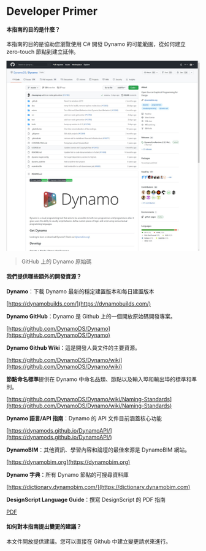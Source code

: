 # Developer Primer 

#### 本指南的目的是什麼？<a href="#what-is-the-purpose-of-this-guide" id="what-is-the-purpose-of-this-guide"></a>

本指南的目的是協助您瀏覽使用 C# 開發 Dynamo 的可能範圍，從如何建立 zero-touch 節點到建立延伸。

![Github 上的 Dynamo 原始碼](images/dynamogithub.jpg)
> GitHub 上的 Dynamo 原始碼

#### 我們提供哪些額外的開發資源？<a href="#what-additional-online-resources-do-we-provide" id="what-additional-online-resources-do-we-provide"></a>

**Dynamo**：下載 Dynamo 最新的穩定建置版本和每日建置版本

[https://dynamobuilds.com/](https://dynamobuilds.com/)

**Dynamo GitHub**：Dynamo 是 Github 上的一個開放原始碼開發專案。

[https://github.com/DynamoDS/Dynamo](https://github.com/DynamoDS/Dynamo)

**Dynamo Github Wiki**：這是開發人員文件的主要資源。

[https://github.com/DynamoDS/Dynamo/wiki](https://github.com/DynamoDS/Dynamo/wiki)

**節點命名標準**提供在 Dynamo 中命名品類、節點以及輸入埠和輸出埠的標準和準則。

[https://github.com/DynamoDS/Dynamo/wiki/Naming-Standards](https://github.com/DynamoDS/Dynamo/wiki/Naming-Standards)

**Dynamo 語言/API 指南**：Dynamo 的 API 文件目前涵蓋核心功能

[https://dynamods.github.io/DynamoAPI/](https://dynamods.github.io/DynamoAPI/)

**DynamoBIM**：其他資訊、學習內容和論壇的最佳來源是 DynamoBIM 網站。

[https://dynamobim.org](https://dynamobim.org)

**Dynamo 字典**：所有 Dynamo 節點的可搜尋資料庫

[https://dictionary.dynamobim.com/](https://dictionary.dynamobim.com)

**DesignScript Language Guide**：撰寫 DesignScript 的 PDF 指南

[PDF](https://dynamobim.org/wp-content/uploads/forum-assets/colin-mccroneautodesk-com/07/10/Dynamo\_language\_guide\_version\_1.pdf)

#### 如何對本指南提出變更的建議？<a href="#how-can-i-suggest-changes-to-this-guide" id="how-can-i-suggest-changes-to-this-guide"></a>

本文件開放提供建議。您可以直接在 Github 中建立變更請求來進行。
